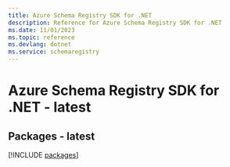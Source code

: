 ```yaml
---
title: Azure Schema Registry SDK for .NET
description: Reference for Azure Schema Registry SDK for .NET
ms.date: 11/01/2023
ms.topic: reference
ms.devlang: dotnet
ms.service: schemaregistry
---
```

# Azure Schema Registry SDK for .NET - latest
## Packages - latest
[!INCLUDE [packages](schema-registry-index.md)]